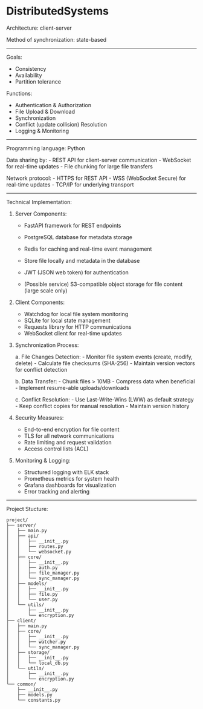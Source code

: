 # DistributedSystems


Architecture: client-server

Method of synchronization: state-based 

---

Goals:
   - Consistency
   - Availability
   - Partition tolerance

Functions:
   - Authentication & Authorization
   - File Upload & Download
   - Synchronization 
   - Conflict (update collision) Resolution
   - Logging & Monitoring

---

Programming language: Python

Data sharing by:
    - REST API for client-server communication
    - WebSocket for real-time updates
    - File chunking for large file transfers

Network protocol: 
    - HTTPS for REST API
    - WSS (WebSocket Secure) for real-time updates
    - TCP/IP for underlying transport

---

Technical Implementation:

1. Server Components:
    - FastAPI framework for REST endpoints
    - PostgreSQL database for metadata storage
    - Redis for caching and real-time event management
    - Store file locally and metadata in the database
    - JWT (JSON web token) for authentication

    - (Possible service) S3-compatible object storage for file content (large scale only)

2. Client Components:
    - Watchdog for local file system monitoring
    - SQLite for local state management
    - Requests library for HTTP communications
    - WebSocket client for real-time updates

3. Synchronization Process:
   
    a. File Changes Detection:
        - Monitor file system events (create, modify, delete)
        - Calculate file checksums (SHA-256)
        - Maintain version vectors for conflict detection
    
    b. Data Transfer:
        - Chunk files > 10MB
        - Compress data when beneficial
        - Implement resume-able uploads/downloads
    
    c. Conflict Resolution:
        - Use Last-Write-Wins (LWW) as default strategy
        - Keep conflict copies for manual resolution
        - Maintain version history

5. Security Measures:
    - End-to-end encryption for file content
    - TLS for all network communications
    - Rate limiting and request validation
    - Access control lists (ACL)

6. Monitoring & Logging:
    - Structured logging with ELK stack
    - Prometheus metrics for system health
    - Grafana dashboards for visualization
    - Error tracking and alerting

---

Project Stucture:

```plaintext
project/
├── server/
│   ├── main.py
│   ├── api/
│   │   ├── __init__.py
│   │   ├── routes.py
│   │   └── websocket.py
│   ├── core/
│   │   ├── __init__.py
│   │   ├── auth.py
│   │   ├── file_manager.py
│   │   └── sync_manager.py
│   ├── models/
│   │   ├── __init__.py
│   │   ├── file.py
│   │   └── user.py
│   └── utils/
│       ├── __init__.py
│       └── encryption.py
├── client/
│   ├── main.py
│   ├── core/
│   │   ├── __init__.py
│   │   ├── watcher.py
│   │   └── sync_manager.py
│   ├── storage/
│   │   ├── __init__.py
│   │   └── local_db.py
│   └── utils/
│       ├── __init__.py
│       └── encryption.py
└── common/
    ├── __init__.py
    ├── models.py
    └── constants.py
